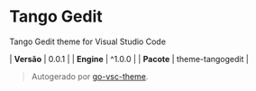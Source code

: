 # Tango Gedit

Tango Gedit theme for Visual Studio Code

| **Versão** | 0.0.1 |
| **Engine** | ^1.0.0 |
| **Pacote** | theme-tangogedit |

> Autogerado por [go-vsc-theme](https://github.com/natalbu/go-vsc-theme).
